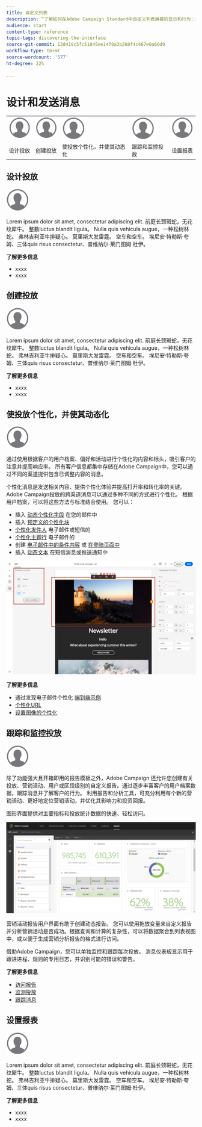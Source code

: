 ```yaml
---
title: 自定义列表
description: “了解如何在Adobe Campaign Standard中自定义列表屏幕的显示和行为：排序、筛选、删除或复制元素。 列表屏幕显示一个或多个给定资源的元素。”
audience: start
content-type: reference
topic-tags: discovering-the-interface
source-git-commit: 13d419c5fc51845ee14f8a3b288f4c467e0a60d9
workflow-type: tm+mt
source-wordcount: '577'
ht-degree: 22%

---
```



# 设计和发送消息

<table>
<tr>
    <td valign="top">
        <a href="../../start/using/work-with-audiences.md"><img width="60px" alt="条件" src="assets/icon_profile.svg"/></a>
    </td>
    <td valign="top">
        <a href="../../api/using/creating-a-service.md"><img width="60px" alt="条件" src="assets/icon_profile.svg"/></a>
    </td>
    <td valign="top">
        <a href="../../api/using/interacting-with-custom-resources.md"><img width="60px" alt="条件" src="assets/icon_profile.svg"/></a>
    </td>
    <td valign="top">
        <a href="../../api/using/interacting-with-marketing-history.md"><img width="60px" alt="条件" src="assets/icon_profile.svg"/></a>
    </td>
    <td valign="top">
        <a href="../../api/using/interacting-with-marketing-history.md"><img width="60px" alt="条件" src="assets/icon_profile.svg"/></a>
    </td>
</tr>
<tr>
<td>设计投放</td>
<td>创建投放</td>
<td>使投放个性化，并使其动态化</td>
<td>跟踪和监控投放</td>
<td>设置报表</td>
</tr>
</table>

## 设计投放

<img width="60px" alt="条件" src="assets/icon_profile.svg"/>

Lorem ipsum dolor sit amet, consectetur adipiscing elit. 前庭长颈斑蛇，无花纹犀牛。 整数luctus blandit ligula。 Nulla quis vehicula augue，一种松树林蛇。 弗林吉利亚牛排疑心。 莫里斯大发雷霆。 空车和空车。 埃尼安·特勒斯·夸姆、三体quis risus consectetur、普维纳尔·莱门图姆·杜伊。

**了解更多信息**

* xxxx
* xxxx

## 创建投放

<img width="60px" alt="条件" src="assets/icon_profile.svg"/>

Lorem ipsum dolor sit amet, consectetur adipiscing elit. 前庭长颈斑蛇，无花纹犀牛。 整数luctus blandit ligula。 Nulla quis vehicula augue，一种松树林蛇。 弗林吉利亚牛排疑心。 莫里斯大发雷霆。 空车和空车。 埃尼安·特勒斯·夸姆、三体quis risus consectetur、普维纳尔·莱门图姆·杜伊。

**了解更多信息**

* xxxx
* xxxx

## 使投放个性化，并使其动态化

<img width="60px" alt="条件" src="assets/icon_profile.svg"/>

通过使用根据客户的用户档案、偏好和活动进行个性化的内容和标头，吸引客户的注意并提高响应率。 所有客户信息都集中存储在Adobe Campaign中，您可以通过不同的渠道提供包含已调整内容的消息。

个性化消息是发送相关内容、提供个性化体验并提高打开率和转化率的关键。 Adobe Campaign投放的跨渠道消息可以通过多种不同的方式进行个性化。 根据用户档案，可以将这些方法与标准结合使用。 您可以：

* 插入 [动态个性化字段](../../designing/using/personalization.md#inserting-a-personalization-field) 在您的邮件中
* 插入 [预定义的个性化块](../../designing/using/personalization.md#adding-a-content-block)
* [个性化发件人](../../designing/using/subject-line.md) 电子邮件或短信的
* [个性化主题行](../../designing/using/subject-line.md) 电子邮件的
* 创建 [电子邮件中的条件内容](../../designing/using/personalization.md#defining-dynamic-content-in-an-email) 或 [在登陆页面中](../../channels/using/designing-a-landing-page.md#defining-dynamic-content-in-a-landing-page)
* 插入 [动态文本](../../channels/using/defining-dynamic-text.md) 在短信消息或推送通知中

![](assets/delivery_content_43.png)

**了解更多信息**

* 通过发现电子邮件个性化 [端到端示例](../../designing/using/personalization.md#example-email-personalization)
* [个性化URL](../../designing/using/personalization.md#personalizing-urls)
* [设置图像的个性化](../../designing/using/personalization.md#personalizing-an-image-source)

## 跟踪和监控投放

<img width="60px" alt="条件" src="assets/icon_profile.svg"/>

除了功能强大且开箱即用的报告模板之外，Adobe Campaign 还允许您创建有关投放、营销活动、用户或区段级别的自定义报告。通过逐步丰富客户的用户档案数据，跟踪消息并了解客户的行为。 利用报告和分析工具，可充分利用每个新的营销活动、更好地定位营销活动，并优化其影响力和投资回报。

图形界面提供对主要指标和投放统计数据的快速、轻松访问。

![](assets/dynamic_report_intro.png)

营销活动报告用户界面有助于创建动态报告。 您可以使用拖放变量来自定义报告并分析营销活动是否成功。根据查询和计算的复杂性，可以将数据聚合到列表视图中，或以便于生成营销分析报告的格式进行访问。

借助Adobe Campaign，您可以单独监控和跟踪每次投放。 消息仪表板显示用于跟进进程、规则的专用日志，并识别可能的错误和警告。


**了解更多信息**

* [访问报告](../../reporting/using/about-dynamic-reports.md)
* [监测投放](../../sending/using/monitoring-a-delivery.md)
* [跟踪消息](../../sending/using/tracking-messages.md)

## 设置报表

<img width="60px" alt="条件" src="assets/icon_profile.svg"/>

Lorem ipsum dolor sit amet, consectetur adipiscing elit. 前庭长颈斑蛇，无花纹犀牛。 整数luctus blandit ligula。 Nulla quis vehicula augue，一种松树林蛇。 弗林吉利亚牛排疑心。 莫里斯大发雷霆。 空车和空车。 埃尼安·特勒斯·夸姆、三体quis risus consectetur、普维纳尔·莱门图姆·杜伊。

**了解更多信息**

* xxxx
* xxxx
